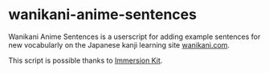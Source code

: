 # wanikani-anime-sentences

Wanikani Anime Sentences is a userscript for adding example sentences for new vocabularly on  the Japanese kanji learning site [wanikani.com](https://wanikani.com).

This script is possible thanks to [Immersion Kit](https://www.immersionkit.com/dictionary).
